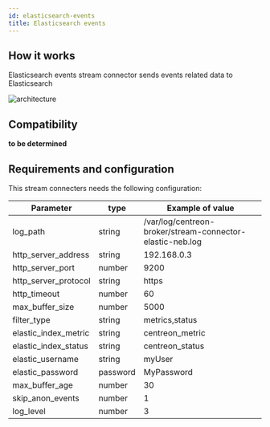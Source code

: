 ```yaml
---
id: elasticsearch-events
title: Elasticsearch events
---
```


## How it works

Elasticsearch events stream connector sends events related data to Elasticsearch

![architecture](../../../assets/integrations/stream-connectors/sc-elasticsearch-events-architecture.png)

## Compatibility

**to be determined**

## Requirements and configuration

This stream connecters needs the following configuration:

| Parameter              | type     | Example of value                                          |
| ---------------------- | -------- | --------------------------------------------------------- |
| log\_path              | string   | /var/log/centreon-broker/stream-connector-elastic-neb.log |
| http\_server\_address  | string   | 192.168.0.3                                               |
| http\_server\_port     | number   | 9200                                                      |
| http\_server\_protocol | string   | https                                                     |
| http\_timeout          | number   | 60                                                        |
| max\_buffer\_size      | number   | 5000                                                      |
| filter\_type           | string   | metrics,status                                            |
| elastic\_index\_metric | string   | centreon\_metric                                          |
| elastic\_index\_status | string   | centreon\_status                                          |
| elastic\_username      | string   | myUser                                                    |
| elastic\_password      | password | MyPassword                                                |
| max\_buffer\_age       | number   | 30                                                        |
| skip\_anon\_events     | number   | 1                                                         |
| log\_level             | number   | 3                                                         |
